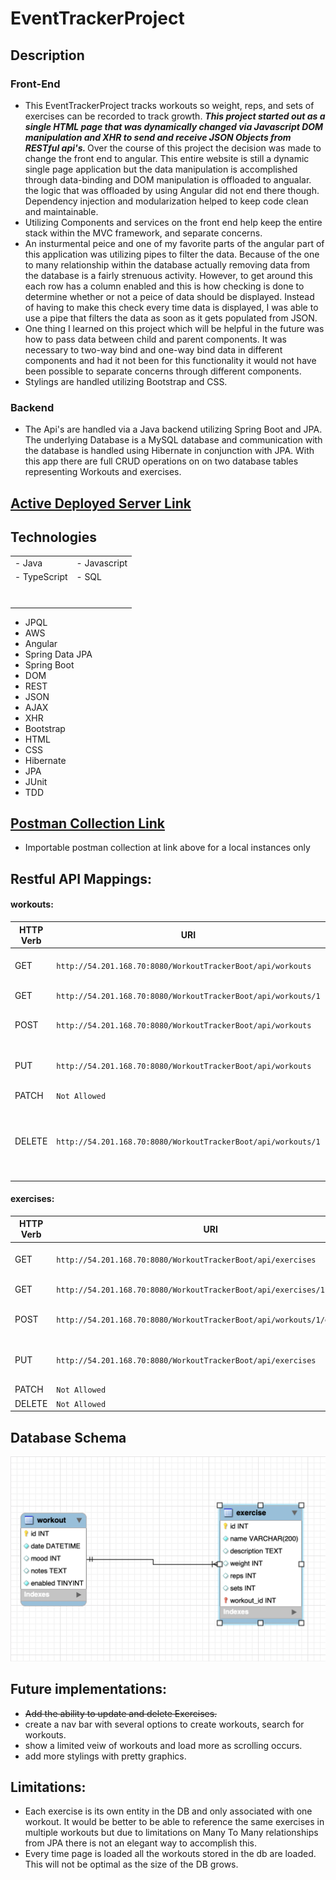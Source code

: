 # EventTrackerProject

## Description

### Front-End

- This EventTrackerProject tracks workouts so weight, reps, and sets of exercises can be recorded to track growth. <strong><em> This project started out as a single HTML page that was dynamically changed via Javascript DOM manipulation and XHR to send and receive JSON Objects from RESTful api's. </em> </strong> Over the course of this project the decision was made to change the front end to angular. This entire website is still a dynamic single page application but the data manipulation is accomplished through data-binding and DOM manipulation is offloaded to angualar. the logic that was offloaded by using Angular did not end there though. Dependency injection and modularization helped to keep code clean and maintainable.
- Utilizing Components and services on the front end help keep the entire stack within the MVC framework, and separate concerns.
- An insturmental peice and one of my favorite parts of the angular part of this application was utilizing pipes to filter the data. Because of the one to many relationship within the database actually removing data from the database is a fairly strenuous activity. However, to get around this each row has a column enabled and this is how checking is done to determine whether or not a peice of data should be displayed. Instead of having to make this check every time data is displayed, I was able to use a pipe that filters the data as soon as it gets populated from JSON.
- One thing I learned on this project which will be helpful in the future was how to pass data between child and parent components. It was necessary to two-way bind and one-way bind data in different components and had it not been for this functionality it would not have been possible to separate concerns through different components.
- Stylings are handled utilizing Bootstrap and CSS.

### Backend

- The Api's are handled via a Java backend utilizing Spring Boot and JPA. The underlying Database is a MySQL database and communication with the database is handled using Hibernate in conjunction with JPA. With this app there are full CRUD operations on on two database tables representing Workouts and exercises.

## <a href="http://54.201.168.70:8080/WorkoutTrackerBoot/">Active Deployed Server Link<a/>

## Technologies

<table>
    <tr>
        <td> - Java </td>
        <td> - Javascript</td>
    </tr>
    <tr>
        <td> - TypeScript</td>
        <td> - SQL</td>
    </tr>
    <tr>
        <td></td>
        <td></td>
    </tr>
    <tr>
        <td></td>
        <td></td>
    </tr>
    <tr>
        <td></td>
        <td></td>
    </tr>
    <tr>
        <td></td>
        <td></td>
    </tr>
    <tr>
        <td></td>
        <td></td>
    </tr>
    <tr>
        <td></td>
        <td></td>
    </tr>
    <tr>
        <td></td>
        <td></td>
    </tr>
</table>


- JPQL
- AWS
- Angular
- Spring Data JPA
- Spring Boot
- DOM
- REST
- JSON
- AJAX
- XHR
- Bootstrap
- HTML
- CSS
- Hibernate
- JPA
- JUnit
- TDD

## <a href="https://github.com/amcmike3/EventTrackerProject/blob/main/postman/postman_collection.json"> Postman Collection Link<a/>

- Importable postman collection at link above for a local instances only

## Restful API Mappings:

#### workouts:

| HTTP Verb | URI                                                           | Request Body                                   | Response Body                              | Purpose                                                |
| --------- | ------------------------------------------------------------- | ---------------------------------------------- | ------------------------------------------ | ------------------------------------------------------ |
| GET       | `http://54.201.168.70:8080/WorkoutTrackerBoot/api/workouts`   |                                                | Collection all workouts                    | **List** or **collection** endpoint                    |
| GET       | `http://54.201.168.70:8080/WorkoutTrackerBoot/api/workouts/1` |                                                | Representation of workout `1`              | **Retrieve** endpoint                                  |
| POST      | `http://54.201.168.70:8080/WorkoutTrackerBoot/api/workouts`   | Representation of a workout                    | Description of the result of the operation | **Create** endpoint                                    |
| PUT       | `http://54.201.168.70:8080/WorkoutTrackerBoot/api/workouts`   | Representation of a new version of workout `1` |                                            | **Replace** endpoint                                   |
| PATCH     | `Not Allowed`                                                 |                                                |                                            |                                                        |
| DELETE    | `http://54.201.168.70:8080/WorkoutTrackerBoot/api/workouts/1` |                                                |                                            | **Delete** route changes enabled column to false in DB |

#### exercises:

| HTTP Verb | URI                                                                     | Request Body                                    | Response Body                              | Purpose                             |
| --------- | ----------------------------------------------------------------------- | ----------------------------------------------- | ------------------------------------------ | ----------------------------------- |
| GET       | `http://54.201.168.70:8080/WorkoutTrackerBoot/api/exercises`            |                                                 | Collection all exercises                   | **List** or **collection** endpoint |
| GET       | `http://54.201.168.70:8080/WorkoutTrackerBoot/api/exercises/1`          |                                                 | Representation of exercise `1`             | **Retrieve** endpoint               |
| POST      | `http://54.201.168.70:8080/WorkoutTrackerBoot/api/workouts/1/exercises` | Representation of a exercise                    | Description of the result of the operation | **Create** endpoint                 |
| PUT       | `http://54.201.168.70:8080/WorkoutTrackerBoot/api/exercises`            | Representation of a new version of exercise `1` |                                            | **Replace** endpoint                |
| PATCH     | `Not Allowed`                                                           |                                                 |                                            |                                     |
| DELETE    | `Not Allowed`                                                           |                                                 |                                            |                                     |

## Database Schema

![](https://github.com/amcmike3/EventTrackerProject/blob/main/images/Screen%20Shot%202023-01-28%20at%205.23.55%20PM.png)

## Future implementations:

- ~~Add the ability to update and delete Exercises.~~
- create a nav bar with several options to create workouts, search for workouts.
- show a limited veiw of workouts and load more as scrolling occurs.
- add more stylings with pretty graphics.

## Limitations:

- Each exercise is its own entity in the DB and only associated with one workout. It would be better to be able to reference the same exercises in multiple workouts but due to limitations on Many To Many relationships from JPA there is not an elegant way to accomplish this.
- Every time page is loaded all the workouts stored in the db are loaded. This will not be optimal as the size of the DB grows.
